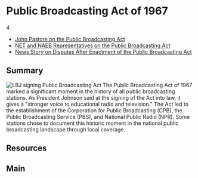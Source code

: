 # Public Broadcasting Act of 1967

4

- [John Pastore on the Public Broadcasting Act](/catalog/cpb-aacip_15-18rbp7bm)
- [NET and NAEB Representatives on the Public Broadcasting Act](/catalog/cpb-aacip_15-02q57bjk)
- [News Story on Disputes After Enactment of the Public Broadcasting Act](/catalog/cpb-aacip_43-jh3cz32j59)

## Summary

![LBJ signing Public Broadcasting Act](https://s3.amazonaws.com/americanarchive.org/exhibits/AAPB_Exhibit_StationHistories_image3.jpg "LBJ signing Public Broadcasting Act")
The Public Broadcasting Act of 1967 marked a significant moment in the history of all public broadcasting stations. As President Johnson said at the signing of the Act into law, it gives a  "stronger voice to educational radio and television." The Act led to the establishment of the Corporation for Public Broadcasting (CPB), the Public Broadcasting Service (PBS), and National Public Radio (NPR). Some stations chose to document this historic moment in the national public broadcasting landscape through local coverage.

## Resources

## Main


